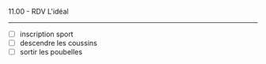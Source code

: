 11.00 - RDV L'idéal

---
- [ ] inscription sport
- [ ] descendre les coussins
- [ ] sortir les poubelles